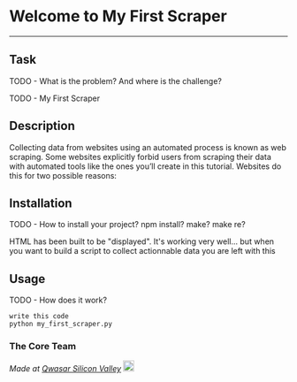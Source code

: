 # Welcome to My First Scraper
***

## Task
TODO - What is the problem? And where is the challenge?

TODO - My First Scraper

## Description

Collecting data from websites using an automated process is known as web scraping. Some websites explicitly forbid users from scraping their data with automated tools like the ones you’ll create in this tutorial. Websites do this for two possible reasons:

## Installation
TODO - How to install your project? npm install? make? make re?

HTML has been built to be "displayed". It's working very well... but when you want to build a script to collect actionnable data you are left with this

## Usage
TODO - How does it work?
```
write this code 
python my_first_scraper.py
```

### The Core Team


<span><i>Made at <a href='https://qwasar.io'>Qwasar Silicon Valley</a></i></span>
<span><img alt='Qwasar Silicon Valley Logo' src='https://storage.googleapis.com/qwasar-public/qwasar-logo_50x50.png' width='20px'></span>
